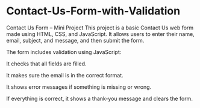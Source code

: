 # Contact-Us-Form-with-Validation
Contact Us Form – Mini Project
This project is a basic Contact Us web form made using HTML, CSS, and JavaScript. It allows users to enter their name, email, subject, and message, and then submit the form.

The form includes validation using JavaScript:

It checks that all fields are filled.

It makes sure the email is in the correct format.

It shows error messages if something is missing or wrong.

If everything is correct, it shows a thank-you message and clears the form.

